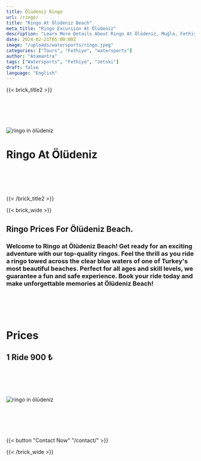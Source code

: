 ```yaml
---
title: Ölüdeniz Ringo
url: /ringo/
title: "Ringo At Ölüdeniz Beach"
meta_title: "Ringo Excursion At Ölüdeniz"
description: "Learn More Details About Ringo At Ölüdeniz, Muğla, Fethiye"
date: 2024-02-21T05:00:00Z
image: "/uploads/watersports/ringo.jpeg"
categories: ["Tours", "Fethiye", "watersports"]
author: "Atamantra"
tags: ["Watersports", "Fethiye", "Jetski"]
draft: false
language: "English"
---
```


{{< brick_title2 >}}
# ‎
![ringo in ölüdeniz](/uploads/watersports/ringo.jpeg)
# Ringo At Ölüdeniz

# ‎
{{< /brick_title2 >}}


{{< brick_wide >}}
## Ringo Prices For Ölüdeniz Beach.
### Welcome to Ringo at Ölüdeniz Beach! Get ready for an exciting adventure with our top-quality ringos. Feel the thrill as you ride a ringo towed across the clear blue waters of one of Turkey's most beautiful beaches. Perfect for all ages and skill levels, we guarantee a fun and safe experience. Book your ride today and make unforgettable memories at Ölüdeniz Beach!
# ‎
# Prices
## 1 Ride 900 ₺ 
# ‎
![ringo in ölüdeniz](/uploads/watersports/ringo2.jpeg)

# ‎
{{< button "Contact Now" "/contact/" >}}

{{< /brick_wide >}}
